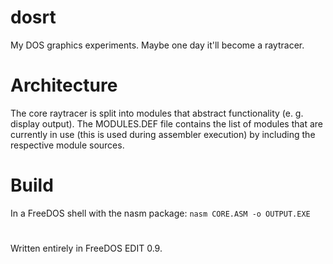 # dosrt
My DOS graphics experiments. Maybe one day it'll become a raytracer.
# Architecture
The core raytracer is split into modules that abstract functionality (e. g. display output). The MODULES.DEF file contains the list of modules that are currently in use (this is used during assembler execution) by including the respective module sources.
# Build
In a FreeDOS shell with the nasm package:
`nasm CORE.ASM -o OUTPUT.EXE`

# 

Written entirely in FreeDOS EDIT 0.9.
